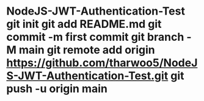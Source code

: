 # NodeJS-JWT-Authentication-Test git init git add README.md git commit -m first commit git branch -M main git remote add origin https://github.com/tharwoo5/NodeJS-JWT-Authentication-Test.git git push -u origin main
